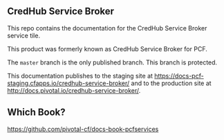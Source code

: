 ## CredHub Service Broker ##

This repo contains the documentation for the CredHub Service Broker service tile.

This product was formerly known as CredHub Service Broker for PCF.

The `master` branch is the only published branch. This branch is protected.

This documentation publishes to the staging site at https://docs-pcf-staging.cfapps.io/credhub-service-broker/ and to the production site at http://docs.pivotal.io/credhub-service-broker/.

## Which Book?
https://github.com/pivotal-cf/docs-book-pcfservices
